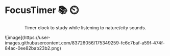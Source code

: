 # FocusTimer 📚 ⏲️

<p style="text-align: center">Timer clock to study while listening to nature/city sounds.<p/>
![image](https://user-images.githubusercontent.com/83726056/175349259-fc6c7baf-a59f-474f-84ac-0ee82bab23b2.png)
